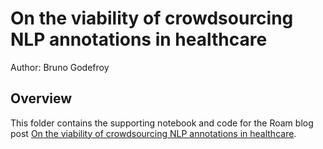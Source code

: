 On the viability of crowdsourcing NLP annotations in healthcare
==========

Author: Bruno Godefroy


## Overview

This folder contains the supporting notebook and code for the Roam blog post
[On the viability of crowdsourcing NLP annotations in healthcare](https://roamanalytics.com/2018/07/26/on-the-viability…ns-in-healthcare/).
